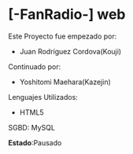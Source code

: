 [-FanRadio-] web
==============

Este Proyecto fue empezado por:
 - Juan Rodríguez Cordova(Kouji)
 
Continuado por:

 - Yoshitomi Maehara(Kazejin)

Lenguajes Utilizados:
 - HTML5

SGBD: MySQL

**Estado**:Pausado
